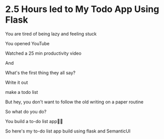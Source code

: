 # 2.5 Hours led to My Todo App Using Flask
You are tired of being lazy and feeling stuck

You opened YouTube

Watched a  25 min productivity video

And 

What's the first thing they all say?

Write it out

make a todo list

But hey, you don't want to follow the old writing on a paper routine

So what do you do?

You build a to-do list app😮‍💨

So here's my to-do list app build using flask and SemanticUI


